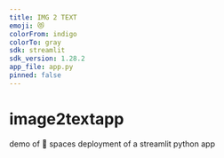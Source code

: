 ```yaml
---
title: IMG 2 TEXT
emoji: 😻
colorFrom: indigo
colorTo: gray
sdk: streamlit
sdk_version: 1.28.2
app_file: app.py
pinned: false
---
```


# image2textapp
demo of 🤗 spaces deployment of a streamlit python app
